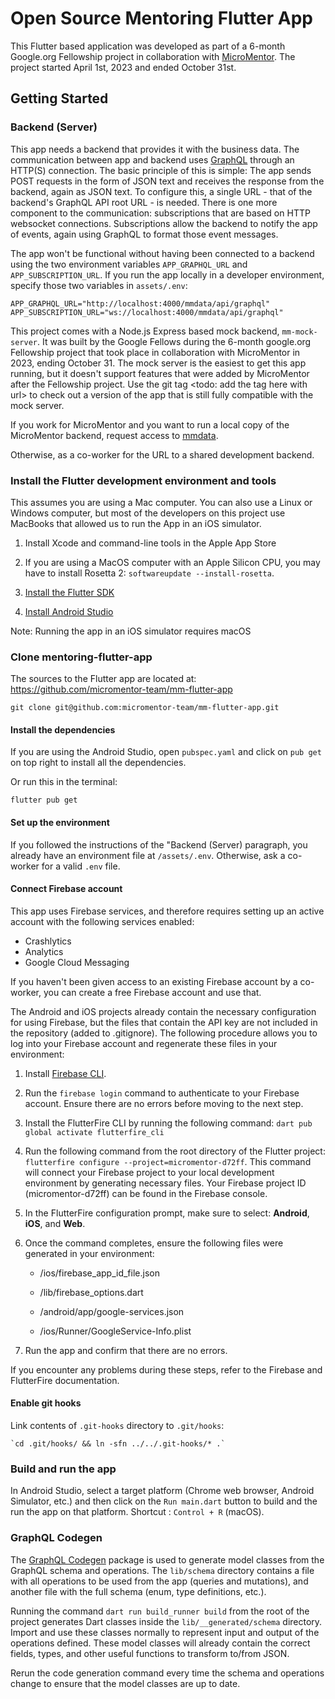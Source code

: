 # Open Source Mentoring Flutter App

This Flutter based application was developed as part of a 6-month Google.org
Fellowship project in collaboration with
[MicroMentor](https://www.micromentor.org). The project started April 1st, 2023
and ended October 31st.

## Getting Started

### Backend (Server)

This app needs a backend that provides it with the business data. The
communication between app and backend uses [GraphQL](https://graphql.org/)
through an HTTP(S) connection. The basic principle of this is simple: The app
sends POST requests in the form of JSON text and receives the response from the
backend, again as JSON text. To configure this, a single URL - that of the
backend's GraphQL API root URL - is needed. There is one more component to the
communication: subscriptions that are based on HTTP websocket connections.
Subscriptions allow the backend to notify the app of events, again using GraphQL
to format those event messages.

The app won't be functional without having been connected to a backend using the
two environment variables `APP_GRAPHQL_URL` and `APP_SUBSCRIPTION_URL`. If you
run the app locally in a developer environment, specify those two variables in
`assets/.env`:

    APP_GRAPHQL_URL="http://localhost:4000/mmdata/api/graphql"
    APP_SUBSCRIPTION_URL="ws://localhost:4000/mmdata/api/graphql"

This project comes with a Node.js Express based mock backend, `mm-mock-server`.
It was built by the Google Fellows during the 6-month google.org Fellowship
project that took place in collaboration with MicroMentor in 2023, ending
October 31. The mock server is the easiest to get this app running, but it
doesn't support features that were added by MicroMentor after the Fellowship
project. Use the git tag \<todo: add the tag here with url\> to check out a
version of the app that is still fully compatible with the mock server.

If you work for MicroMentor and you want to run a local copy of the MicroMentor
backend, request access to [mmdata](https://github.com/micromentor-team/mmdata).

Otherwise, as a co-worker for the URL to a shared development backend.

### Install the Flutter development environment and tools

This assumes you are using a Mac computer. You can also use a Linux or Windows
computer, but most of the developers on this project use MacBooks that allowed
us to run the App in an iOS simulator.

1.  Install Xcode and command-line tools in the Apple App Store

2.  If you are using a MacOS computer with an Apple Silicon CPU, you may have to
    install Rosetta 2: `softwareupdate --install-rosetta`.

3.  [Install the Flutter SDK](https://docs.flutter.dev/get-started/install)

4.  [Install Android
    Studio](https://developer.android.com/studio?gclid=EAIaIQobChMImt-so7DX_gIVYotoCR3K4wxfEAAYASAAEgJTUvD_BwE&gclsrc=aw.ds)

Note: Running the app in an iOS simulator requires macOS

### Clone mentoring-flutter-app

The sources to the Flutter app are located at:
<https://github.com/micromentor-team/mm-flutter-app>

    git clone git@github.com:micromentor-team/mm-flutter-app.git

#### Install the dependencies

If you are using the Android Studio, open `pubspec.yaml` and click on `pub get`
on top right to install all the dependencies.

Or run this in the terminal:

`flutter pub get`

#### Set up the environment

If you followed the instructions of the "Backend (Server) paragraph, you already
have an environment file at `/assets/.env`. Otherwise, ask a co-worker for a
valid `.env` file.

#### Connect Firebase account

This app uses Firebase services, and therefore requires setting up an active
account with the following services enabled:

- Crashlytics
- Analytics
- Google Cloud Messaging

If you haven't been given access to an existing Firebase account by a co-worker,
you can create a free Firebase account and use that.

The Android and iOS projects already contain the necessary configuration for
using Firebase, but the files that contain the API key are not included in the
repository (added to .gitignore). The following procedure allows you to log into
your Firebase account and regenerate these files in your environment:

1.  Install [Firebase
    CLI](https://firebase.google.com/docs/cli?authuser=0#install_the_firebase_cli).

2.  Run the `firebase login` command to authenticate to your Firebase account.
    Ensure there are no errors before moving to the next step.

3.  Install the FlutterFire CLI by running the following command:
    `dart pub global activate flutterfire_cli`

4.  Run the following command from the root directory of the Flutter project:
    `flutterfire configure --project=micromentor-d72ff`. This command will
    connect your Firebase project to your local development environment by
    generating necessary files. Your Firebase project ID (micromentor-d72ff) can
    be found in the Firebase console.

5.  In the FlutterFire configuration prompt, make sure to select: **Android**,
    **iOS**, and **Web**.

6.  Once the command completes, ensure the following files were generated in
    your environment:

    - /ios/firebase_app_id_file.json

    - /lib/firebase_options.dart

    - /android/app/google-services.json

    - /ios/Runner/GoogleService-Info.plist

7.  Run the app and confirm that there are no errors.

If you encounter any problems during these steps, refer to the Firebase and
FlutterFire documentation.

#### Enable git hooks

Link contents of `.git-hooks` directory to `.git/hooks`:

    `cd .git/hooks/ && ln -sfn ../../.git-hooks/* .`

### Build and run the app

In Android Studio, select a target platform (Chrome web browser, Android
Simulator, etc.) and then click on the `Run main.dart` button to build and the
run the app on that platform. Shortcut : `Control + R` (macOS).

### GraphQL Codegen

The [GraphQL Codegen](https://pub.dev/documentation/graphql_codegen) package is
used to generate model classes from the GraphQL schema and operations. The
`lib/schema` directory contains a file with all operations to be used from the
app (queries and mutations), and another file with the full schema (enum, type
definitions, etc.).

Running the command `dart run build_runner build` from the root of the project
generates Dart classes inside the `lib/__generated/schema` directory. Import and
use these classes normally to represent input and output of the operations
defined. These model classes will already contain the correct fields, types, and
other useful functions to transform to/from JSON.

Rerun the code generation command every time the schema and operations change to
ensure that the model classes are up to date.
